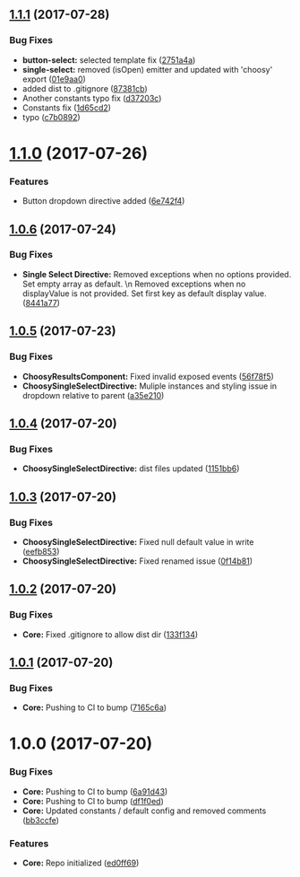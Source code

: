 <a name="1.1.1"></a>
## [1.1.1](https://github.com/nglibrary/ngx-choosy/compare/v1.1.0...v1.1.1) (2017-07-28)


### Bug Fixes

* **button-select:** selected template fix ([2751a4a](https://github.com/nglibrary/ngx-choosy/commit/2751a4a))
* **single-select:** removed (isOpen) emitter and updated with 'choosy' export ([01e9aa0](https://github.com/nglibrary/ngx-choosy/commit/01e9aa0))
* added dist to .gitignore ([87381cb](https://github.com/nglibrary/ngx-choosy/commit/87381cb))
* Another constants typo fix ([d37203c](https://github.com/nglibrary/ngx-choosy/commit/d37203c))
* Constants fix ([1d65cd2](https://github.com/nglibrary/ngx-choosy/commit/1d65cd2))
* typo ([c7b0892](https://github.com/nglibrary/ngx-choosy/commit/c7b0892))



<a name="1.1.0"></a>
# [1.1.0](https://github.com/nglibrary/ngx-choosy/compare/v1.0.6...v1.1.0) (2017-07-26)


### Features

* Button dropdown directive added ([6e742f4](https://github.com/nglibrary/ngx-choosy/commit/6e742f4))



<a name="1.0.6"></a>
## [1.0.6](https://github.com/nglibrary/ngx-choosy/compare/v1.0.5...v1.0.6) (2017-07-24)


### Bug Fixes

* **Single Select Directive:** Removed exceptions when no options provided. Set empty array as default. \n Removed exceptions when no displayValue is not provided. Set first key as default display value. ([8441a77](https://github.com/nglibrary/ngx-choosy/commit/8441a77))



<a name="1.0.5"></a>
## [1.0.5](https://github.com/nglibrary/ngx-choosy/compare/v1.0.4...v1.0.5) (2017-07-23)


### Bug Fixes

* **ChoosyResultsComponent:** Fixed invalid exposed events ([56f78f5](https://github.com/nglibrary/ngx-choosy/commit/56f78f5))
* **ChoosySingleSelectDirective:** Muliple instances and styling issue in dropdown relative to parent ([a35e210](https://github.com/nglibrary/ngx-choosy/commit/a35e210))



<a name="1.0.4"></a>
## [1.0.4](https://github.com/nglibrary/ngx-choosy/compare/v1.0.3...v1.0.4) (2017-07-20)


### Bug Fixes

* **ChoosySingleSelectDirective:** dist files updated ([1151bb6](https://github.com/nglibrary/ngx-choosy/commit/1151bb6))



<a name="1.0.3"></a>
## [1.0.3](https://github.com/nglibrary/ngx-choosy/compare/v1.0.2...v1.0.3) (2017-07-20)


### Bug Fixes

* **ChoosySingleSelectDirective:** Fixed null default value in write ([eefb853](https://github.com/nglibrary/ngx-choosy/commit/eefb853))
* **ChoosySingleSelectDirective:** Fixed renamed issue ([0f14b81](https://github.com/nglibrary/ngx-choosy/commit/0f14b81))



<a name="1.0.2"></a>
## [1.0.2](https://github.com/nglibrary/ngx-choosy/compare/v1.0.1...v1.0.2) (2017-07-20)


### Bug Fixes

* **Core:** Fixed .gitignore to allow dist dir ([133f134](https://github.com/nglibrary/ngx-choosy/commit/133f134))



<a name="1.0.1"></a>
## [1.0.1](https://github.com/nglibrary/ngx-choosy/compare/v1.0.0...v1.0.1) (2017-07-20)


### Bug Fixes

* **Core:** Pushing to CI to bump ([7165c6a](https://github.com/nglibrary/ngx-choosy/commit/7165c6a))



<a name="1.0.0"></a>
# 1.0.0 (2017-07-20)


### Bug Fixes

* **Core:** Pushing to CI to bump ([6a91d43](https://github.com/nglibrary/ngx-choosy/commit/6a91d43))
* **Core:** Pushing to CI to bump ([df1f0ed](https://github.com/nglibrary/ngx-choosy/commit/df1f0ed))
* **Core:** Updated constants / default config and removed comments ([bb3ccfe](https://github.com/nglibrary/ngx-choosy/commit/bb3ccfe))


### Features

* **Core:** Repo initialized ([ed0ff69](https://github.com/nglibrary/ngx-choosy/commit/ed0ff69))



